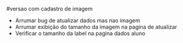 #versao com cadastro de imagem
- Arrumar bug de atualizar dados mas nao imagem
- Arrumar exibição do tamanho da imagem na pagina de atualizar
- Verificar o tamanho da label na pagina dados aluno
